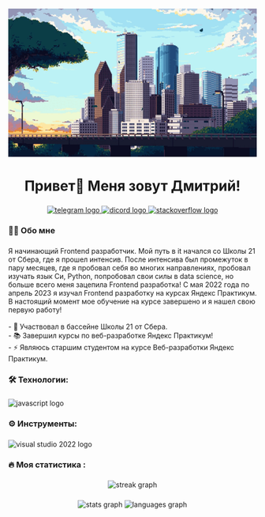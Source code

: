 <br clear="both">

<div align="center">
  <img height="300" width="600" src="https://raw.githubusercontent.com/DmitryYalchik/DmitryYalchik/main/Assets/bg.gif"  />
</div>

###

<h1 align="center">Привет👋 Меня зовут Дмитрий!</h1>

###

<div align="center">
  <a href="https://t.me/dmitry_yalchik" target="_blank">
    <img src="https://img.shields.io/badge/Telegram-white?style=for-the-badge&logo=telegram&logoColor=black&color=white&link=https%3A%2F%2Ft.me%2Fdmitry_yalchik" height="35" alt="telegram logo"  />
  </a>
  <a href="https://discordapp.com/users/361151843868475402" target="_blank">
    <img src="https://img.shields.io/badge/Discord-white?style=for-the-badge&logo=discord&logoColor=black&color=white&link=https%3A%2F%2Fdiscordapp.com%2Fusers%2F361151843868475402" height="35" alt="dicord logo"  />
  </a>
  <a href="https://ru.stackoverflow.com/users/454920/dmitry-yalchik" target="_blank">
    <img src="https://img.shields.io/badge/StackOverflow-white?style=for-the-badge&logo=stackoverflow&logoColor=black&color=white&link=https%3A%2F%2Fdiscordapp.com%2Fusers%2F361151843868475402" height="35" alt="stackoverflow logo"  />
  </a>
</div>

###

<h3 align="left">👩‍💻  Обо мне</h3>

###

<p align="left">Я начинающий Frontend разработчик. Мой путь в it начался со Школы 21 от Сбера, где я прошел интенсив. После интенсива был промежуток в пару месяцев, где я пробовал себя во многих направлениях, пробовал изучать язык Си, Python, попробовал свои силы в data science, но больше всего меня зацепила Frontend разработка! С мая 2022 года по апрель 2023 я изучал Frontend разработку на курсах Яндекс Практикум. В настоящий момент мое обучение на курсе завершено и я нашел свою первую работу!<br><br>- 🔭 Участвовал в бассейне Школы 21 от Сбера.<br>- 📚 Завершил курсы по веб-разработке Яндекс Практикум!<br>- ⚡ Являюсь старшим студентом на курсе Веб-разработки Яндекс Практикум.</p>

###

<h3 align="left">🛠 Технологии:</h3>

###

<div align="left">
  <img src="https://skillicons.dev/icons?i=git,cs,dotnet,py,fastapi,flask,bootstrap,mysql,postgres,docker" height="40" alt="javascript logo"  /
</div>

###

<h3 align="left">⚙️ Инструменты:</h3>

###

<div align="left">
  <img src="https://skillicons.dev/icons?i=postman,visualstudio,vscode,rider,pycharm,arduino,ubuntu,svg,blender,pr,ps,ai" height="40" alt="visual studio 2022 logo"  />
</div>

###

<h3 align="left">🔥   Моя статистика :</h3>

###

<div align="center">
  <img src="https://streak-stats.demolab.com?user=DmitryYalchik&theme=dark&locale=ru&date_format=j%20M%5B%20Y%5D&mode=weekly" height="220" alt="streak graph"  />
</div>

###

<div align="center">
  <img src="https://github-readme-stats.vercel.app/api?username=DmitryYalchik&hide_title=false&hide_rank=false&show_icons=true&include_all_commits=true&count_private=true&disable_animations=false&theme=dracula&locale=en&hide_border=false&order=1" height="150" alt="stats graph"  />
  <img src="https://github-readme-stats.vercel.app/api/top-langs?username=DmitryYalchik&locale=en&hide_title=false&layout=compact&card_width=320&langs_count=5&theme=dracula&hide_border=false&order=2" height="150" alt="languages graph"  />
</div>

###
